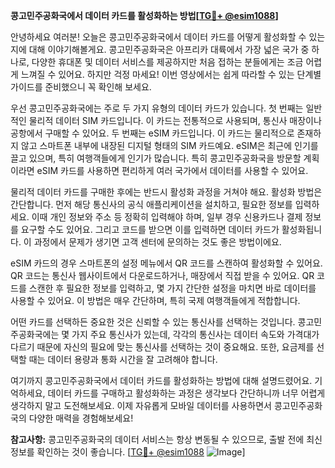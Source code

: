 **콩고민주공화국에서 데이터 카드를 활성화하는 방법[[TG💪+ @esim1088](https://t.me/s/esim1088)]**

안녕하세요 여러분! 오늘은 콩고민주공화국에서 데이터 카드를 어떻게 활성화할 수 있는지에 대해 이야기해볼게요. 콩고민주공화국은 아프리카 대륙에서 가장 넓은 국가 중 하나로, 다양한 휴대폰 및 데이터 서비스를 제공하지만 처음 접하는 분들에게는 조금 어렵게 느껴질 수 있어요. 하지만 걱정 마세요! 이번 영상에서는 쉽게 따라할 수 있는 단계별 가이드를 준비했으니 꼭 확인해 보세요.

우선 콩고민주공화국에는 주로 두 가지 유형의 데이터 카드가 있습니다. 첫 번째는 일반적인 물리적 데이터 SIM 카드입니다. 이 카드는 전통적으로 사용되며, 통신사 매장이나 공항에서 구매할 수 있어요. 두 번째는 eSIM 카드입니다. 이 카드는 물리적으로 존재하지 않고 스마트폰 내부에 내장된 디지털 형태의 SIM 카드예요. eSIM은 최근에 인기를 끌고 있으며, 특히 여행객들에게 인기가 많습니다. 특히 콩고민주공화국을 방문할 계획이라면 eSIM 카드를 사용하면 편리하게 여러 국가에서 데이터를 사용할 수 있어요.

물리적 데이터 카드를 구매한 후에는 반드시 활성화 과정을 거쳐야 해요. 활성화 방법은 간단합니다. 먼저 해당 통신사의 공식 애플리케이션을 설치하고, 필요한 정보를 입력하세요. 이때 개인 정보와 주소 등 정확히 입력해야 하며, 일부 경우 신용카드나 결제 정보를 요구할 수도 있어요. 그리고 코드를 받으면 이를 입력하면 데이터 카드가 활성화됩니다. 이 과정에서 문제가 생기면 고객 센터에 문의하는 것도 좋은 방법이에요.

eSIM 카드의 경우 스마트폰의 설정 메뉴에서 QR 코드를 스캔하여 활성화할 수 있어요. QR 코드는 통신사 웹사이트에서 다운로드하거나, 매장에서 직접 받을 수 있어요. QR 코드를 스캔한 후 필요한 정보를 입력하고, 몇 가지 간단한 설정을 마치면 바로 데이터를 사용할 수 있어요. 이 방법은 매우 간단하며, 특히 국제 여행객들에게 적합합니다.

어떤 카드를 선택하든 중요한 것은 신뢰할 수 있는 통신사를 선택하는 것입니다. 콩고민주공화국에는 몇 가지 주요 통신사가 있는데, 각각의 통신사는 데이터 속도와 가격대가 다르기 때문에 자신의 필요에 맞는 통신사를 선택하는 것이 중요해요. 또한, 요금제를 선택할 때는 데이터 용량과 통화 시간을 잘 고려해야 합니다.

여기까지 콩고민주공화국에서 데이터 카드를 활성화하는 방법에 대해 설명드렸어요. 기억하세요, 데이터 카드를 구매하고 활성화하는 과정은 생각보다 간단하니까 너무 어렵게 생각하지 말고 도전해보세요. 이제 자유롭게 모바일 데이터를 사용하면서 콩고민주공화국의 다양한 매력을 경험해보세요!

**참고사항:** 콩고민주공화국의 데이터 서비스는 항상 변동될 수 있으므로, 출발 전에 최신 정보를 확인하는 것이 좋습니다. [[TG💪+ @esim1088](https://t.me/s/esim1088) ![Image](https://i.postimg.cc/Y0z9fWf4/image.png)]